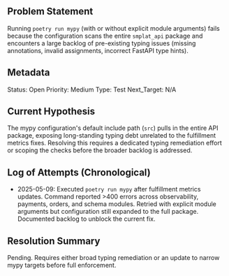 ## Problem Statement
Running `poetry run mypy` (with or without explicit module arguments) fails because the configuration scans the entire `smplat_api` package and encounters a large backlog of pre-existing typing issues (missing annotations, invalid assignments, incorrect FastAPI type hints).

## Metadata
Status: Open
Priority: Medium
Type: Test
Next_Target: N/A

## Current Hypothesis
The mypy configuration's default include path (`src`) pulls in the entire API package, exposing long-standing typing debt unrelated to the fulfillment metrics fixes. Resolving this requires a dedicated typing remediation effort or scoping the checks before the broader backlog is addressed.

## Log of Attempts (Chronological)
- 2025-05-09: Executed `poetry run mypy` after fulfillment metrics updates. Command reported >400 errors across observability, payments, orders, and schema modules. Retried with explicit module arguments but configuration still expanded to the full package. Documented backlog to unblock the current fix.

## Resolution Summary
Pending. Requires either broad typing remediation or an update to narrow mypy targets before full enforcement.
